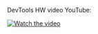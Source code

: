 DevTools HW video YouTube: 

[![Watch the video](https://i9.ytimg.com/vi/xuy0wTCIzkI/mq1.jpg?sqp=COTM_IoG&rs=AOn4CLD8PR37EYFBKhdyTgry91Uq0YHhww)](https://youtu.be/xuy0wTCIzkI)
